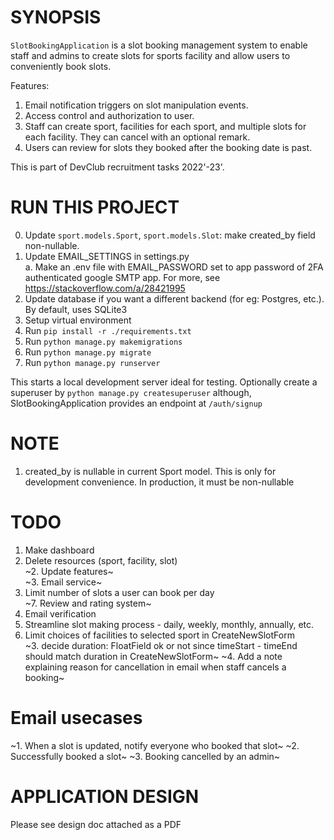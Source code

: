 # SYNOPSIS   

`SlotBookingApplication` is a slot booking management system to enable staff and admins to create slots for sports facility and allow users to conveniently book slots.   

Features:   
1. Email notification triggers on slot manipulation events.   
2. Access control and authorization to user.  
3. Staff can create sport, facilities for each sport, and multiple slots for each facility. They can cancel with an optional remark.  
4. Users can review for slots they booked after the booking date is past.   

This is part of DevClub recruitment tasks 2022'-23'.   

# RUN THIS PROJECT  

0. Update `sport.models.Sport`, `sport.models.Slot`: make created_by field non-nullable.    
1. Update EMAIL_SETTINGS in settings.py   
  a. Make an .env file with EMAIL_PASSWORD set to app password of 2FA authenticated google SMTP app. For more, see https://stackoverflow.com/a/28421995  
2. Update database if you want a different backend (for eg: Postgres, etc.). By default, uses SQLite3  
3. Setup virtual environment
4. Run `pip install -r ./requirements.txt`   
5. Run `python manage.py makemigrations`   
6. Run `python manage.py migrate`    
7. Run `python manage.py runserver`    

This starts a local development server ideal for testing. Optionally create a superuser by `python manage.py createsuperuser` although, SlotBookingApplication provides an endpoint at `/auth/signup`   

# NOTE
1. created_by is nullable in current Sport model. This is only for development convenience. In production, it must be non-nullable

# TODO

1. Make dashboard   
6. Delete resources (sport, facility, slot)   
~2. Update features~    
~3. Email service~    
4. Limit number of slots a user can book per day    
~7. Review and rating system~    
5. Email verification    
6. Streamline slot making process - daily, weekly, monthly, annually, etc.    
2. Limit choices of facilities to selected sport in CreateNewSlotForm    
~3. decide duration: FloatField ok or not since timeStart - timeEnd should match duration in CreateNewSlotForm~
~4. Add a note explaining reason for cancellation in email when staff cancels a booking~

# Email usecases   

~1. When a slot is updated, notify everyone who booked that slot~
~2. Successfully booked a slot~
~3. Booking cancelled by an admin~

# APPLICATION DESIGN

Please see design doc attached as a PDF
